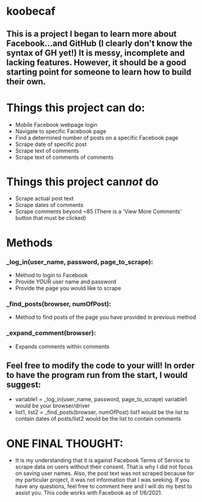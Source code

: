 # koobecaf
## This is a project I began to learn more about Facebook...and GitHub (I clearly don't know the syntax of GH yet!)  It is messy, incomplete and lacking features.  However, it should be a good starting point for someone to learn how to build their own.

# Things this project can do:
 * Mobile Facebook webpage login
 * Navigate to specific Facebook page
 * Find a determined number of posts on a specific Facebook page
 * Scrape date of specific post
 * Scrape text of comments
 * Scrape text of comments of comments
  
# Things this project can*not* do
 * Scrape actual post text
 * Scrape dates of comments
 * Scrape comments beyond ~85 (There is a 'View More Comments' button that must be clicked)

# Methods
### _log_in(user_name, password, page_to_scrape):
 * Method to login to Facebook
 * Provide YOUR user name and password
 * Provide the page you would like to scrape
### _find_posts(browser, numOfPost):
 * Method to find posts of the page you have provided in previous method
### _expand_comment(browser):
 * Expands comments within comments
 
## Feel free to modify the code to your will!  In order to have the program run from the start, I would suggest:
 * variable1 = _log_in(user_name, password, page_to_scrape)
 variable1 would be your browser/driver
 * list1, list2 = _find_posts(browser, numOfPost)
 list1 would be the list to contain dates of posts/list2 would be the list to contain comments
 
 
 
# ONE FINAL THOUGHT:
 * It is my understanding that it is against Facebook Terms of Service to scrape data on users without their consent.  That is why I did not focus on saving user names.  Also, the post text was not scraped because for my particular project, it was not information that I was seeking.  If you have any questions, feel free to comment here and I will do my best to assist you.  This code works with Facebook as of 1/6/2021.




